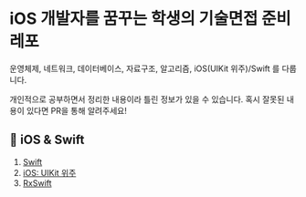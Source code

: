 # iOS 개발자를 꿈꾸는 학생의 기술면접 준비 레포

운영체제, 네트워크, 데이터베이스, 자료구조, 알고리즘, iOS(UIKit 위주)/Swift 를 다룹니다.

개인적으로 공부하면서 정리한 내용이라 틀린 정보가 있을 수 있습니다. 혹시 잘못된 내용이 있다면 PR을 통해 알려주세요!

## 🍎 iOS & Swift

1. [Swift](https://github.com/yurrrri/ready-for-tech-interview/blob/main/swift.md)
2. [iOS: UIKit 위주](https://github.com/yurrrri/ready-for-tech-interview/blob/main/ios.md)
3. [RxSwift](https://github.com/yurrrri/ready-for-tech-interview/blob/main/rxswift.md)

